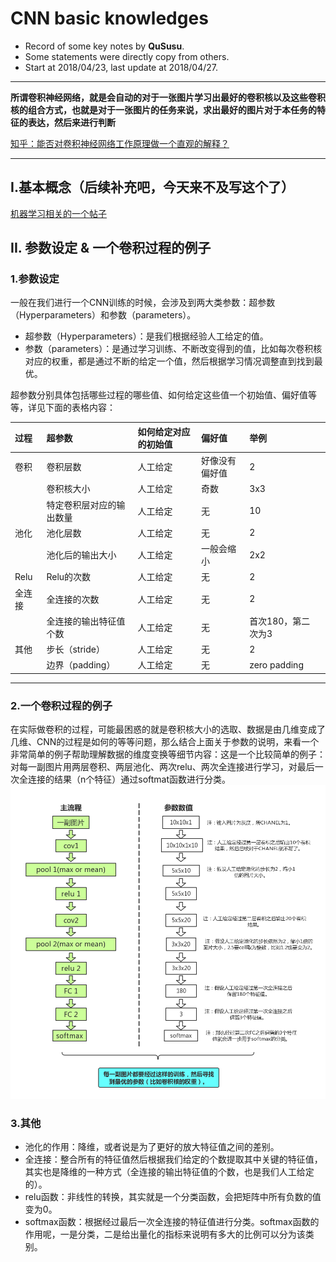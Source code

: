 CNN basic knowledges
==========
- Record of some key notes by **QuSusu**.
- Some statements were directly copy from others.
- Start at 2018/04/23, last update at 2018/04/27.

----
**所谓卷积神经网络，就是会自动的对于一张图片学习出最好的卷积核以及这些卷积核的组合方式，也就是对于一张图片的任务来说，求出最好的图片对于本任务的特征的表达，然后来进行判断** 

[知乎：能否对卷积神经网络工作原理做一个直观的解释？](https://www.zhihu.com/question/39022858)

---

## I.基本概念（后续补充吧，今天来不及写这个了）
[机器学习相关的一个帖子](http://nooverfit.com/wp/category/cnn/)

## II. 参数设定 & 一个卷积过程的例子
### 1.参数设定
一般在我们进行一个CNN训练的时候，会涉及到两大类参数：超参数（Hyperparameters）和参数（parameters）。
- 超参数（Hyperparameters）：是我们根据经验人工给定的值。
- 参数（parameters）：是通过学习训练、不断改变得到的值，比如每次卷积核对应的权重，都是通过不断的给定一个值，然后根据学习情况调整直到找到最优。

超参数分别具体包括哪些过程的哪些值、如何给定这些值一个初始值、偏好值等等，详见下面的表格内容：

|过程|超参数|如何给定对应的初始值|偏好值|举例||
|:---|:---|:---|:---|:---|---|
| 卷积 | 卷积层数 | 人工给定 | 好像没有偏好值 | 2||
|   | 卷积核大小 | 人工给定 | 奇数 | 3x3 ||
|   | 特定卷积层对应的输出数量 | 人工给定 | 无 | 10 ||
| 池化 | 池化层数 | 人工给定 | 无 | 2 ||
|   | 池化后的输出大小 | 人工给定 | 一般会缩小 | 2x2 ||
| Relu | Relu的次数 | 人工给定 | 无 | 2 ||
| 全连接 | 全连接的次数 | 人工给定 | 无 | 2 ||
|   | 全连接的输出特征值个数 | 人工给定 | 无 |首次180，第二次为3 ||
| 其他 | 步长（stride） | 人工给定 | 无 | 2 ||
|   | 边界（padding） | 人工给定 | 无 | zero padding ||

---

### 2.一个卷积过程的例子
在实际做卷积的过程，可能最困惑的就是卷积核大小的选取、数据是由几维变成了几维、CNN的过程是如何的等等问题，那么结合上面关于参数的说明，来看一个非常简单的例子帮助理解数据的维度变换等细节内容：这是一个比较简单的例子：对每一副图片用两层卷积、两层池化、两次relu、两次全连接进行学习，对最后一次全连接的结果（n个特征）通过softmat函数进行分类。
![一个卷积过程说明的例子](%E4%B8%80%E4%B8%AA%E5%8D%B7%E7%A7%AF%E8%BF%87%E7%A8%8B%E8%AF%B4%E6%98%8E%E7%9A%84%E4%BE%8B%E5%AD%90.png)

### 3.其他
- 池化的作用：降维，或者说是为了更好的放大特征值之间的差别。
- 全连接：整合所有的特征值然后根据我们给定的个数提取其中关键的特征值，其实也是降维的一种方式（全连接的输出特征值的个数，也是我们人工给定的）。
- relu函数：非线性的转换，其实就是一个分类函数，会把矩阵中所有负数的值变为0。 
- softmax函数：根据经过最后一次全连接的特征值进行分类。softmax函数的作用呢，一是分类，二是给出量化的指标来说明有多大的比例可以分为该类别。





